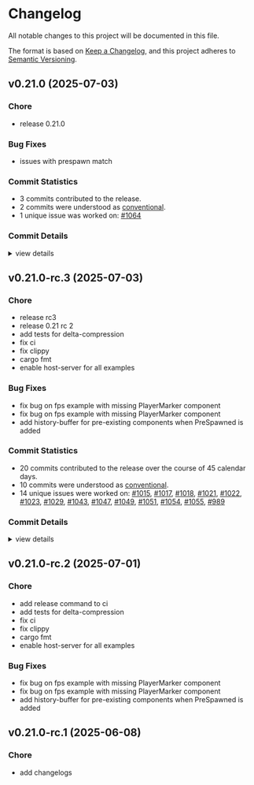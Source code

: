 # Changelog

All notable changes to this project will be documented in this file.

The format is based on [Keep a Changelog](https://keepachangelog.com/en/1.0.0/),
and this project adheres to [Semantic Versioning](https://semver.org/spec/v2.0.0.html).

## v0.21.0 (2025-07-03)

### Chore

 - <csr-id-7fe5e08d715fa55ad003270be95139b003aca396/> release 0.21.0

### Bug Fixes

 - <csr-id-97d5b9baf349aa8c0245d20432ff333c42b2c04d/> issues with prespawn match

### Commit Statistics

<csr-read-only-do-not-edit/>

 - 3 commits contributed to the release.
 - 2 commits were understood as [conventional](https://www.conventionalcommits.org).
 - 1 unique issue was worked on: [#1064](https://github.com/cBournhonesque/lightyear/issues/1064)

### Commit Details

<csr-read-only-do-not-edit/>

<details><summary>view details</summary>

 * **[#1064](https://github.com/cBournhonesque/lightyear/issues/1064)**
    - Issues with prespawn match ([`97d5b9b`](https://github.com/cBournhonesque/lightyear/commit/97d5b9baf349aa8c0245d20432ff333c42b2c04d))
 * **Uncategorized**
    - Release 0.21.0 ([`7fe5e08`](https://github.com/cBournhonesque/lightyear/commit/7fe5e08d715fa55ad003270be95139b003aca396))
    - Adjusting changelogs prior to release of lightyear_serde v0.21.0, lightyear_utils v0.21.0, lightyear_core v0.21.0, lightyear_link v0.21.0, lightyear_aeronet v0.21.0, lightyear_connection v0.21.0, lightyear_macros v0.21.0, lightyear_transport v0.21.0, lightyear_messages v0.21.0, lightyear_replication v0.21.0, lightyear_sync v0.21.0, lightyear_interpolation v0.21.0, lightyear_prediction v0.21.0, lightyear_frame_interpolation v0.21.0, lightyear_avian2d v0.21.0, lightyear_avian3d v0.21.0, lightyear_crossbeam v0.21.0, lightyear_inputs v0.21.0, lightyear_inputs_bei v0.21.0, lightyear_inputs_leafwing v0.21.0, lightyear_inputs_native v0.21.0, lightyear_netcode v0.21.0, lightyear_steam v0.21.0, lightyear_webtransport v0.21.0, lightyear_udp v0.21.0, lightyear v0.21.0 ([`6ed9ae9`](https://github.com/cBournhonesque/lightyear/commit/6ed9ae95f9a75a9803c75c56c4e81f40f72fc3c8))
</details>

## v0.21.0-rc.3 (2025-07-03)

<csr-id-5dc2e81f8c2b1171df33703d73e38a49e7b4695d/>
<csr-id-81341e91707b31a5cba6967d23e230945180a4e8/>
<csr-id-72ecbb9604bbb7add8e911cf9d72f21fd00eed6c/>
<csr-id-b9c22da58aac0aed5d99feb2d3e773582fcf27e4/>
<csr-id-249b40f358977f6f85e269967d3912bfb4080f73/>
<csr-id-f55c117c1627368978d26c788efbcb2ddda1da01/>
<csr-id-bc7cf371f822ff7a2667c329b6f77e5a694a93d4/>

### Chore

 - <csr-id-5dc2e81f8c2b1171df33703d73e38a49e7b4695d/> release rc3
 - <csr-id-81341e91707b31a5cba6967d23e230945180a4e8/> release 0.21 rc 2
 - <csr-id-72ecbb9604bbb7add8e911cf9d72f21fd00eed6c/> add tests for delta-compression
 - <csr-id-b9c22da58aac0aed5d99feb2d3e773582fcf27e4/> fix ci
 - <csr-id-249b40f358977f6f85e269967d3912bfb4080f73/> fix clippy
 - <csr-id-f55c117c1627368978d26c788efbcb2ddda1da01/> cargo fmt
 - <csr-id-bc7cf371f822ff7a2667c329b6f77e5a694a93d4/> enable host-server for all examples

### Bug Fixes

 - <csr-id-e85935036975bb7bda4f2d77fb00df66084cc513/> fix bug on fps example with missing PlayerMarker component
 - <csr-id-1108da74e019d8efc37728b58ab07ac9472aaefa/> fix bug on fps example with missing PlayerMarker component
 - <csr-id-f0ddb77ffe2189ce5992da8fd05288696220ba93/> add history-buffer for pre-existing components when PreSpawned is added

### Commit Statistics

<csr-read-only-do-not-edit/>

 - 20 commits contributed to the release over the course of 45 calendar days.
 - 10 commits were understood as [conventional](https://www.conventionalcommits.org).
 - 14 unique issues were worked on: [#1015](https://github.com/cBournhonesque/lightyear/issues/1015), [#1017](https://github.com/cBournhonesque/lightyear/issues/1017), [#1018](https://github.com/cBournhonesque/lightyear/issues/1018), [#1021](https://github.com/cBournhonesque/lightyear/issues/1021), [#1022](https://github.com/cBournhonesque/lightyear/issues/1022), [#1023](https://github.com/cBournhonesque/lightyear/issues/1023), [#1029](https://github.com/cBournhonesque/lightyear/issues/1029), [#1043](https://github.com/cBournhonesque/lightyear/issues/1043), [#1047](https://github.com/cBournhonesque/lightyear/issues/1047), [#1049](https://github.com/cBournhonesque/lightyear/issues/1049), [#1051](https://github.com/cBournhonesque/lightyear/issues/1051), [#1054](https://github.com/cBournhonesque/lightyear/issues/1054), [#1055](https://github.com/cBournhonesque/lightyear/issues/1055), [#989](https://github.com/cBournhonesque/lightyear/issues/989)

### Commit Details

<csr-read-only-do-not-edit/>

<details><summary>view details</summary>

 * **[#1015](https://github.com/cBournhonesque/lightyear/issues/1015)**
    - Allow replicating immutable components ([`fb48928`](https://github.com/cBournhonesque/lightyear/commit/fb489288e86fc3438d24f217fe4e82b33909e086))
 * **[#1017](https://github.com/cBournhonesque/lightyear/issues/1017)**
    - Release 0.21 rc1 ([`dc0e61e`](https://github.com/cBournhonesque/lightyear/commit/dc0e61e06fe68309ed8cbfdcdfead633ad567537))
 * **[#1018](https://github.com/cBournhonesque/lightyear/issues/1018)**
    - Separate Connected from LocalId/RemoteId ([`89ce3e7`](https://github.com/cBournhonesque/lightyear/commit/89ce3e705fb262fe819ac1d254468caf3fc5fce5))
 * **[#1021](https://github.com/cBournhonesque/lightyear/issues/1021)**
    - Fix lobby example (without HostServer) and add protocolhash ([`0beb664`](https://github.com/cBournhonesque/lightyear/commit/0beb664f0161f73e4a53c06530ae139078ed8763))
 * **[#1022](https://github.com/cBournhonesque/lightyear/issues/1022)**
    - Add history-buffer for pre-existing components when PreSpawned is added ([`f0ddb77`](https://github.com/cBournhonesque/lightyear/commit/f0ddb77ffe2189ce5992da8fd05288696220ba93))
 * **[#1023](https://github.com/cBournhonesque/lightyear/issues/1023)**
    - Add HostServer ([`5b6af7e`](https://github.com/cBournhonesque/lightyear/commit/5b6af7edd3b41c05333d14dde258ea5e89c07c2d))
 * **[#1029](https://github.com/cBournhonesque/lightyear/issues/1029)**
    - Enable host-server for all examples ([`bc7cf37`](https://github.com/cBournhonesque/lightyear/commit/bc7cf371f822ff7a2667c329b6f77e5a694a93d4))
 * **[#1043](https://github.com/cBournhonesque/lightyear/issues/1043)**
    - Make workspace crates depend on individual bevy crates ([`5dc3dc3`](https://github.com/cBournhonesque/lightyear/commit/5dc3dc3e17a8b821c35162b904b73eea0e1c69be))
 * **[#1047](https://github.com/cBournhonesque/lightyear/issues/1047)**
    - Fix bug on fps example with missing PlayerMarker component ([`e859350`](https://github.com/cBournhonesque/lightyear/commit/e85935036975bb7bda4f2d77fb00df66084cc513))
    - Fix bug on fps example with missing PlayerMarker component ([`1108da7`](https://github.com/cBournhonesque/lightyear/commit/1108da74e019d8efc37728b58ab07ac9472aaefa))
 * **[#1049](https://github.com/cBournhonesque/lightyear/issues/1049)**
    - Alternative replication system + fix delta-compression ([`4d5e690`](https://github.com/cBournhonesque/lightyear/commit/4d5e69072485faa3975543792a8e11be7608a0ea))
 * **[#1051](https://github.com/cBournhonesque/lightyear/issues/1051)**
    - Add tests for delta-compression ([`72ecbb9`](https://github.com/cBournhonesque/lightyear/commit/72ecbb9604bbb7add8e911cf9d72f21fd00eed6c))
 * **[#1054](https://github.com/cBournhonesque/lightyear/issues/1054)**
    - Chore(docs) ([`59b9f7e`](https://github.com/cBournhonesque/lightyear/commit/59b9f7eb37b036488d3ceab780074274074a9bd6))
 * **[#1055](https://github.com/cBournhonesque/lightyear/issues/1055)**
    - Release 0.21 rc 2 ([`81341e9`](https://github.com/cBournhonesque/lightyear/commit/81341e91707b31a5cba6967d23e230945180a4e8))
 * **[#989](https://github.com/cBournhonesque/lightyear/issues/989)**
    - Bevy main refactor ([`b236123`](https://github.com/cBournhonesque/lightyear/commit/b236123c8331f9feea8c34cb9e0d6a179bb34918))
 * **Uncategorized**
    - Release lightyear_serde v0.21.0-rc.3, lightyear_utils v0.21.0-rc.3, lightyear_core v0.21.0-rc.3, lightyear_link v0.21.0-rc.3, lightyear_aeronet v0.21.0-rc.3, lightyear_connection v0.21.0-rc.3, lightyear_macros v0.21.0-rc.3, lightyear_transport v0.21.0-rc.3, lightyear_messages v0.21.0-rc.3, lightyear_replication v0.21.0-rc.3, lightyear_sync v0.21.0-rc.3, lightyear_interpolation v0.21.0-rc.3, lightyear_prediction v0.21.0-rc.3, lightyear_frame_interpolation v0.21.0-rc.3, lightyear_avian2d v0.21.0-rc.3, lightyear_avian3d v0.21.0-rc.3, lightyear_crossbeam v0.21.0-rc.3, lightyear_inputs v0.21.0-rc.3, lightyear_inputs_bei v0.21.0-rc.3, lightyear_inputs_leafwing v0.21.0-rc.3, lightyear_inputs_native v0.21.0-rc.3, lightyear_netcode v0.21.0-rc.3, lightyear_steam v0.21.0-rc.3, lightyear_webtransport v0.21.0-rc.3, lightyear_udp v0.21.0-rc.3, lightyear v0.21.0-rc.3 ([`134306e`](https://github.com/cBournhonesque/lightyear/commit/134306eaf4e23d2f609c8a7c93adc3c55618ff11))
    - Release rc3 ([`5dc2e81`](https://github.com/cBournhonesque/lightyear/commit/5dc2e81f8c2b1171df33703d73e38a49e7b4695d))
    - Fix ci ([`b9c22da`](https://github.com/cBournhonesque/lightyear/commit/b9c22da58aac0aed5d99feb2d3e773582fcf27e4))
    - Fix clippy ([`249b40f`](https://github.com/cBournhonesque/lightyear/commit/249b40f358977f6f85e269967d3912bfb4080f73))
    - Cargo fmt ([`f55c117`](https://github.com/cBournhonesque/lightyear/commit/f55c117c1627368978d26c788efbcb2ddda1da01))
</details>

## v0.21.0-rc.2 (2025-07-01)

<csr-id-cedab052a0f47cf91b15267b8d83eb87524a8f4d/>
<csr-id-72ecbb9604bbb7add8e911cf9d72f21fd00eed6c/>
<csr-id-b9c22da58aac0aed5d99feb2d3e773582fcf27e4/>
<csr-id-249b40f358977f6f85e269967d3912bfb4080f73/>
<csr-id-f55c117c1627368978d26c788efbcb2ddda1da01/>
<csr-id-bc7cf371f822ff7a2667c329b6f77e5a694a93d4/>

### Chore

 - <csr-id-cedab052a0f47cf91b15267b8d83eb87524a8f4d/> add release command to ci
 - <csr-id-72ecbb9604bbb7add8e911cf9d72f21fd00eed6c/> add tests for delta-compression
 - <csr-id-b9c22da58aac0aed5d99feb2d3e773582fcf27e4/> fix ci
 - <csr-id-249b40f358977f6f85e269967d3912bfb4080f73/> fix clippy
 - <csr-id-f55c117c1627368978d26c788efbcb2ddda1da01/> cargo fmt
 - <csr-id-bc7cf371f822ff7a2667c329b6f77e5a694a93d4/> enable host-server for all examples

### Bug Fixes

 - <csr-id-e85935036975bb7bda4f2d77fb00df66084cc513/> fix bug on fps example with missing PlayerMarker component
 - <csr-id-1108da74e019d8efc37728b58ab07ac9472aaefa/> fix bug on fps example with missing PlayerMarker component
 - <csr-id-f0ddb77ffe2189ce5992da8fd05288696220ba93/> add history-buffer for pre-existing components when PreSpawned is added

## v0.21.0-rc.1 (2025-06-08)

<csr-id-f361b72d433086c61ed6b4776fd4ee308c3747e1/>

### Chore

 - <csr-id-f361b72d433086c61ed6b4776fd4ee308c3747e1/> add changelogs


